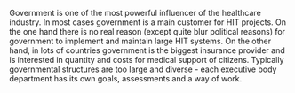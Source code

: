 Government is one of the most powerful influencer of the healthcare industry. In most cases government is a main customer for HIT projects. On the one hand there is no real reason (except quite blur political reasons) for government to implement and maintain large HIT systems. On the other hand, in lots of countries government is the biggest insurance provider and is interested in quantity and costs for medical support of citizens. Typically governmental structures are too large and diverse - each executive body department has its own goals, assessments and a way of work. 